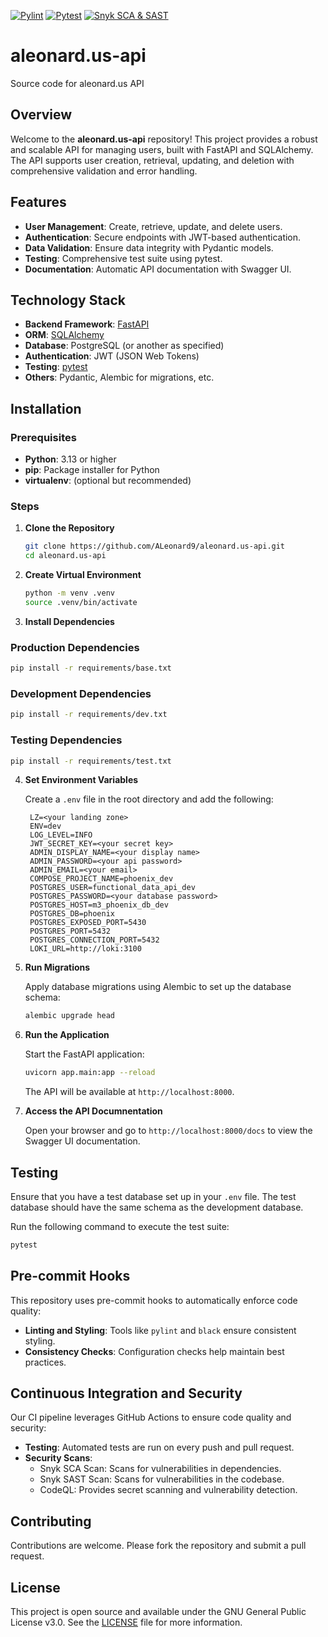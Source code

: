 [![Pylint](https://github.com/ALeonard9/aleonard.us-api/actions/workflows/lint.yaml/badge.svg?branch=main)](https://github.com/ALeonard9/aleonard.us-api/actions/workflows/lint.yaml)
[![Pytest](https://github.com/ALeonard9/aleonard.us-api/actions/workflows/test.yaml/badge.svg?branch=main)](https://github.com/ALeonard9/aleonard.us-api/actions/workflows/test.yaml)
[![Snyk SCA & SAST](https://github.com/ALeonard9/aleonard.us-api/actions/workflows/security.yaml/badge.svg?branch=main)](https://github.com/ALeonard9/aleonard.us-api/actions/workflows/security.yaml)

# aleonard.us-api

Source code for aleonard.us API

## Overview

Welcome to the **aleonard.us-api** repository! This project provides a robust and scalable API for managing users, built with FastAPI and SQLAlchemy. The API supports user creation, retrieval, updating, and deletion with comprehensive validation and error handling.

## Features

- **User Management**: Create, retrieve, update, and delete users.
- **Authentication**: Secure endpoints with JWT-based authentication.
- **Data Validation**: Ensure data integrity with Pydantic models.
- **Testing**: Comprehensive test suite using pytest.
- **Documentation**: Automatic API documentation with Swagger UI.

## Technology Stack

- **Backend Framework**: [FastAPI](https://fastapi.tiangolo.com/)
- **ORM**: [SQLAlchemy](https://www.sqlalchemy.org/)
- **Database**: PostgreSQL (or another as specified)
- **Authentication**: JWT (JSON Web Tokens)
- **Testing**: [pytest](https://docs.pytest.org/en/stable/)
- **Others**: Pydantic, Alembic for migrations, etc.

## Installation

### Prerequisites

- **Python**: 3.13 or higher
- **pip**: Package installer for Python
- **virtualenv**: (optional but recommended)

### Steps

1. **Clone the Repository**

   ```bash
   git clone https://github.com/ALeonard9/aleonard.us-api.git
   cd aleonard.us-api

   ```

2. **Create Virtual Environment**

   ```bash
   python -m venv .venv
   source .venv/bin/activate

   ```

3. **Install Dependencies**

### Production Dependencies

```bash
pip install -r requirements/base.txt
```

### Development Dependencies

```bash
pip install -r requirements/dev.txt
```

### Testing Dependencies

```bash
pip install -r requirements/test.txt
```

4. **Set Environment Variables**

   Create a `.env` file in the root directory and add the following:

   ```plaintext
    LZ=<your landing zone>
    ENV=dev
    LOG_LEVEL=INFO
    JWT_SECRET_KEY=<your secret key>
    ADMIN_DISPLAY_NAME=<your display name>
    ADMIN_PASSWORD=<your api password>
    ADMIN_EMAIL=<your email>
    COMPOSE_PROJECT_NAME=phoenix_dev
    POSTGRES_USER=functional_data_api_dev
    POSTGRES_PASSWORD=<your database password>
    POSTGRES_HOST=m3_phoenix_db_dev
    POSTGRES_DB=phoenix
    POSTGRES_EXPOSED_PORT=5430
    POSTGRES_PORT=5432
    POSTGRES_CONNECTION_PORT=5432
    LOKI_URL=http://loki:3100
   ```

5. **Run Migrations**

   Apply database migrations using Alembic to set up the database schema:

   ```bash
   alembic upgrade head
   ```

6. **Run the Application**

   Start the FastAPI application:

   ```bash
   uvicorn app.main:app --reload
   ```

   The API will be available at `http://localhost:8000`.

7. **Access the API Documnentation**

   Open your browser and go to `http://localhost:8000/docs` to view the Swagger UI documentation.

## Testing

Ensure that you have a test database set up in your `.env` file. The test database should have the same schema as the development database.

Run the following command to execute the test suite:

```bash
pytest
```

## Pre-commit Hooks

This repository uses pre-commit hooks to automatically enforce code quality:

- **Linting and Styling**: Tools like `pylint` and `black` ensure consistent styling.
- **Consistency Checks**: Configuration checks help maintain best practices.

## Continuous Integration and Security

Our CI pipeline leverages GitHub Actions to ensure code quality and security:

- **Testing**: Automated tests are run on every push and pull request.
- **Security Scans**:
  - Snyk SCA Scan: Scans for vulnerabilities in dependencies.
  - Snyk SAST Scan: Scans for vulnerabilities in the codebase.
  - CodeQL: Provides secret scanning and vulnerability detection.

## Contributing

Contributions are welcome. Please fork the repository and submit a pull request.

## License

This project is open source and available under the GNU General Public License v3.0. See the [LICENSE](LICENSE) file for more information.

```

```

